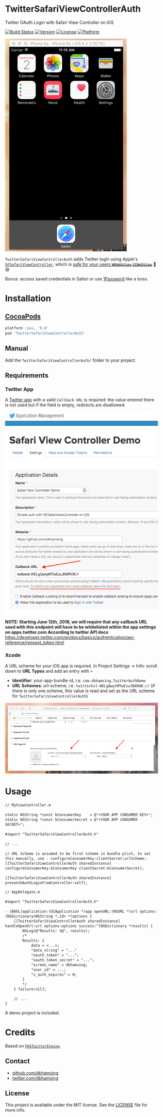 # TwitterSafariViewControllerAuth

Twitter OAuth Login with Safari View Controller on iOS

[![Build Status](https://travis-ci.org/dkhamsing/TwitterSafariViewControllerAuth.svg)](https://travis-ci.org/dkhamsing/TwitterSafariViewControllerAuth)
[![Version](https://img.shields.io/cocoapods/v/TwitterSafariViewControllerAuth.svg?style=flat)](https://cocoapods.org/pods/TwitterSafariViewControllerAuth)
[![License](https://img.shields.io/cocoapods/l/TwitterSafariViewControllerAuth.svg?style=flat)](http://cocoadocs.org/docsets/TwitterSafariViewControllerAuth)
[![Platform](https://img.shields.io/cocoapods/p/TwitterSafariViewControllerAuth.svg?style=flat)](http://cocoadocs.org/docsets/TwitterSafariViewControllerAuth)

![](Assets/demo.gif)

`TwitterSafariViewControllerAuth` adds Twitter login using Apple's [`SFSafariViewController`](https://developer.apple.com/library/prerelease/ios/documentation/SafariServices/Reference/SFSafariViewController_Ref/index.html), which is [safe for your users ~~`WKWebView`~~ ~~`UIWebView`~~](http://furbo.org/2014/09/24/in-app-browsers-considered-harmful/) :100: :smile:

Bonus: access saved credentials in Safari or use [1Password](https://agilebits.com/onepassword) like a boss.

# Installation

## [CocoaPods](https://cocoapods.org/)

``` ruby
platform :ios, '9.0'
pod 'TwitterSafariViewControllerAuth'
```

## Manual 

Add the `TwitterSafariViewControllerAuth/` folder to your project.

## Requirements

### Twitter App

A [Twitter app](https://apps.twitter.com/) with a valid `Callback URL` is required: the value entered there is not used but if the field is empty, redirects are disallowed.

![](Assets/twitter-app-screen.png)

**NOTE: Starting June 12th, 2018, we will require that any callback URL used with this endpoint will have to be whitelisted within the app settings on apps.twitter.com According to twitter API docs**
https://developer.twitter.com/en/docs/basics/authentication/api-reference/request_token.html
### Xcode

A URL scheme for your iOS app is required. In Project Settings → Info: scroll down to **URL Types** and add an entry with `+`

- **Identifier**: your-app-bundle-id, i.e. `com.dkhamsing.TwitterAuthDemo`
- **URL Schemes**: url-scheme, i.e. `twitterkit-WELgQwytMTwEzuJNXROK://` (if there is only one scheme, this value is read and set as the URL scheme for `TwitterSafariViewControllerAuth`)

![](Assets/xcode.png)

# Usage

```objc
// MyViewController.m

static NSString *const kConsumerKey    = @"<YOUR APP CONSUMER KEY>";
static NSString *const kConsumerSecret = @"<YOUR APP CONSUMER SECRET>";

#import "TwitterSafariViewControllerAuth.h"

// ...

// URL Scheme is assumed to be first scheme in bundle plist, to set this manually, use - configureConsumerKey:clientSecret:urlScheme:.
[[TwitterSafariViewControllerAuth sharedInstance] configureConsumerKey:kConsumerKey clientSecret:kConsumerSecret];

[[TwitterSafariViewControllerAuth sharedInstance] presentOAuthLoginFromController:self];
```

```objc
// AppDelegate.m

#import "TwitterSafariViewControllerAuth.h"

- (BOOL)application:(UIApplication *)app openURL:(NSURL *)url options:(NSDictionary<NSString *,id> *)options {
    [[TwitterSafariViewControllerAuth sharedInstance] handleOpenUrl:url options:options success:^(NSDictionary *results) {
        NSLog(@"Results: %@", results);               
        /*
        Results: {
            data = <...>;
            "data_string" = "..."
            "oauth_token" = "...";
            "oauth_token_secret" = "...";
            "screen_name" = dkhamsing;
            "user_id" = ...;
            "x_auth_expires" = 0;
        }
        */
    } failure:nil];

    // ...
}
```

A demo project is included.

# Credits

Based on [`FHSTwitterEngine`](https://github.com/fhsjaagshs/FHSTwitterEngine).

## Contact

- [github.com/dkhamsing](https://github.com/dkhamsing)
- [twitter.com/dkhamsing](https://twitter.com/dkhamsing)

## License

This project is available under the MIT license. See the [LICENSE](LICENSE) file for more info.
